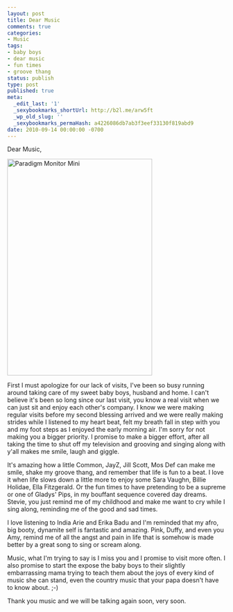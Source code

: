 ```yaml
---
layout: post
title: Dear Music
comments: true
categories:
- Music
tags:
- baby boys
- dear music
- fun times
- groove thang
status: publish
type: post
published: true
meta:
  _edit_last: '1'
  _sexybookmarks_shortUrl: http://b2l.me/arw5ft
  _wp_old_slug: ''
  _sexybookmarks_permaHash: a4226086db7ab3f3eef33130f819abd9
date: 2010-09-14 00:00:00 -0700
---
```

Dear Music,

<a href="http://www.flickr.com/photos/rgeyer/3075892157/" title="Paradigm Monitor Mini by qwikrex, on Flickr"><img src="http://farm4.static.flickr.com/3138/3075892157_40c4001af8.jpg" width="334" height="500" alt="Paradigm Monitor Mini" class="alignright" /></a>

First I must apologize for our lack of visits, I've been so busy running around taking care of my sweet baby boys, husband and home.  I can't believe it's been so long since our last visit, you know a real  visit when we can just sit and enjoy each other's company.  I know we were making regular visits before my second blessing arrived and we were really making strides while I listened to my heart beat, felt my breath fall in step with you and my foot steps as I enjoyed the early morning air.  I'm sorry for not making you a bigger priority.  I promise to make a bigger effort, after all taking the time to shut off my television and grooving and singing along with y'all makes me smile, laugh and giggle.  

It's amazing how a little Common, JayZ, Jill Scott, Mos Def can make me smile, shake my groove thang, and remember that life is fun to a beat.  I love it when life slows down a little more to enjoy some Sara Vaughn, Billie Holidae, Ella Fitzgerald.  Or the fun times to have pretending to be a supreme or one of Gladys' Pips, in my bouffant sequence covered day dreams.  Stevie, you just remind me of my childhood and make me want to cry while I sing along, reminding me of the good and sad times.

I love listening to India Arie and Erika Badu and I'm reminded that my afro, big booty, dynamite self is fantastic and amazing.  Pink, Duffy, and even you Amy, remind me of all the angst and pain in life that is somehow is made better by a great song to sing or scream along.

Music, what I'm trying to say is I miss you and I promise to visit more often.  I also promise to start the expose the baby boys to their slightly embarrassing mama trying to teach them about the joys of every kind of music she can stand, even the country music that your papa doesn't have to know about. ;-)

Thank you music and we will be talking again soon, very soon. 
